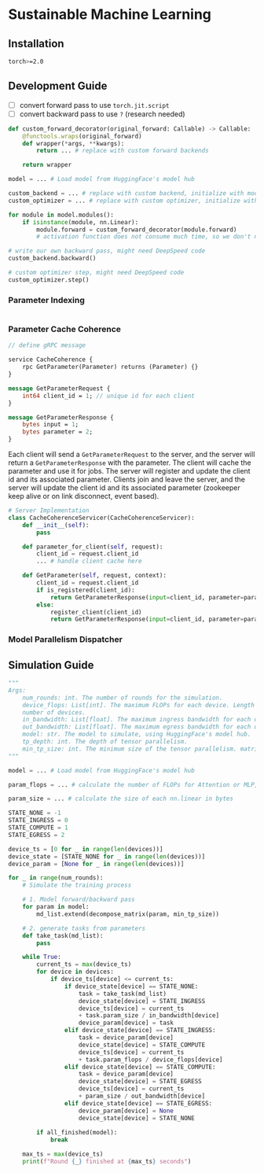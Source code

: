 # Sustainable Machine Learning

## Installation

```bash
torch>=2.0
```

## Development Guide

- [ ] convert forward pass to use `torch.jit.script`
- [ ] convert backward pass to use `?` (research needed)

```python
def custom_forward_decorator(original_forward: Callable) -> Callable:
    @functools.wraps(original_forward)
    def wrapper(*args, **kwargs):
        return ... # replace with custom forward backends

    return wrapper

model = ... # Load model from HuggingFace's model hub

custom_backend = ... # replace with custom backend, initialize with model
custom_optimizer = ... # replace with custom optimizer, initialize with model parameters

for module in model.modules():
    if isinstance(module, nn.Linear):
        module.forward = custom_forward_decorator(module.forward)
        # activation function does not consume much time, so we don't need to parallelize it

# write our own backward pass, might need DeepSpeed code
custom_backend.backward()

# custom optimizer step, might need DeepSpeed code
custom_optimizer.step()

```

### Parameter Indexing

```cpp
```

### Parameter Cache Coherence

```protobuf
// define gRPC message

service CacheCoherence {
    rpc GetParameter(Parameter) returns (Parameter) {}
}

message GetParameterRequest {
    int64 client_id = 1; // unique id for each client
}

message GetParameterResponse {
    bytes input = 1;
    bytes parameter = 2;
}
```

Each client will send a `GetParameterRequest` to the server, and the server will return a `GetParameterResponse` with the parameter.
The client will cache the parameter and use it for jobs.
The server will register and update the client id and its associated parameter.
Clients join and leave the server, and the server will update the client id and its associated parameter (zookeeper keep alive or on link disconnect, event based).

```python
# Server Implementation
class CacheCoherenceServicer(CacheCoherenceServicer):
    def __init__(self):
        pass

    def parameter_for_client(self, request):
        client_id = request.client_id
        ... # handle client cache here

    def GetParameter(self, request, context):
        client_id = request.client_id
        if is_registered(client_id):
            return GetParameterResponse(input=client_id, parameter=parameter_for_client(request))
        else:
            register_client(client_id)
            return GetParameterResponse(input=client_id, parameter=parameter_for_client(request))
```

### Model Parallelism Dispatcher

## Simulation Guide

```python
"""
Args:
    num_rounds: int. The number of rounds for the simulation.
    device_flops: List[int]. The maximum FLOPs for each device. Length is the
    number of devices.
    in_bandwidth: List[float]. The maximum ingress bandwidth for each device.
    out_bandwidth: List[float]. The maximum egress bandwidth for each device.
    model: str. The model to simulate, using HuggingFace's model hub.
    tp_depth: int. The depth of tensor parallelism.
    min_tp_size: int. The minimum size of the tensor parallelism. matrix less then this size will not be parallelized.
"""

model = ... # Load model from HuggingFace's model hub

param_flops = ... # calculate the number of FLOPs for Attention or MLP, using https://arxiv.org/pdf/2205.05198.pdf

param_size = ... # calculate the size of each nn.linear in bytes

STATE_NONE = -1
STATE_INGRESS = 0
STATE_COMPUTE = 1
STATE_EGRESS = 2

device_ts = [0 for _ in range(len(devices))]
device_state = [STATE_NONE for _ in range(len(devices))]
device_param = [None for _ in range(len(devices))]

for _ in range(num_rounds):
    # Simulate the training process

    # 1. Model forward/backward pass
    for param in model:
        md_list.extend(decompose_matrix(param, min_tp_size))

    # 2. generate tasks from parameters
    def take_task(md_list):
        pass

    while True:
        current_ts = max(device_ts)
        for device in devices:
            if device_ts[device] <= current_ts:
                if device_state[device] == STATE_NONE:
                    task = take_task(md_list)
                    device_state[device] = STATE_INGRESS
                    device_ts[device] = current_ts 
                    + task.param_size / in_bandwidth[device]
                    device_param[device] = task
                elif device_state[device] == STATE_INGRESS:
                    task = device_param[device]
                    device_state[device] = STATE_COMPUTE
                    device_ts[device] = current_ts 
                    + task.param_flops / device_flops[device]
                elif device_state[device] == STATE_COMPUTE:
                    task = device_param[device]
                    device_state[device] = STATE_EGRESS
                    device_ts[device] = current_ts 
                    + param_size / out_bandwidth[device]
                elif device_state[device] == STATE_EGRESS:
                    device_param[device] = None
                    device_state[device] = STATE_NONE
                
        if all_finished(model):
            break

    max_ts = max(device_ts)
    print(f"Round {_} finished at {max_ts} seconds")
```